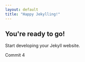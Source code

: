 ```yaml
---
layout: default
title: "Happy Jekylling!"
---
```


## You're ready to go!

Start developing your Jekyll website.

Commit 4
